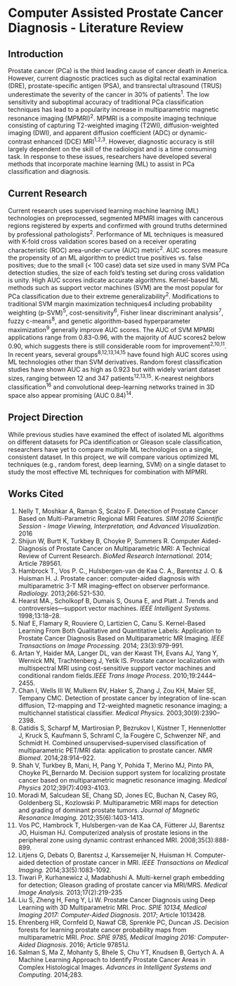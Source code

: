 # Computer Assisted Prostate Cancer Diagnosis - Literature Review

## Introduction
Prostate cancer (PCa) is the third leading cause of cancer death in America. However, current diagnostic practices such as digital rectal examination (DRE), prostate-specific antigen (PSA), and transrectal ultrasound (TRUS) underestimate the severity of the cancer in 30% of patients<sup>1</sup>. The low sensitivity and suboptimal accuracy of traditional PCa classification techniques has lead to a popularity increase in multiparametric magnetic resonance imaging (MPMRI)<sup>2</sup>. MPMRI is a composite imaging technique consisting of capturing T2-weighted imaging (T2WI), diffusion-weighted imaging (DWI), and apparent diffusion coefficient (ADC) or dynamic-contrast enhanced (DCE) MRI<sup>1,2,3</sup>. However, diagnostic accuracy is still largely dependent on the skill of the radiologist and is a time consuming task. In response to these issues, researchers have developed several methods that incorporate machine learning (ML) to assist in PCa classification and diagnosis.

## Current Research
Current research uses supervised learning machine learning (ML) technologies on preprocessed, segmented MPMRI images with cancerous regions registered by experts and confirmed with ground truths determined by professional pathologists<sup>2</sup>. Performance of ML techniques is measured with K-fold cross validation scores based on a receiver operating characteristic (ROC) area-under-curve (AUC) metric<sup>2</sup>. AUC scores measure the propensity of an ML algorithm to predict true positives vs. false positives; due to the small (< 100 case) data set size used in many SVM PCa detection studies, the size of each fold’s testing set during cross validation is unity. High AUC scores indicate accurate algorithms.
	Kernel-based ML methods such as support vector machines (SVM) are the most popular for PCa classification due to their extreme generalizability<sup>2</sup>. Modifications to traditional SVM margin maximization techniques4 including probability weighting (p-SVM)<sup>5</sup>, cost-sensitivity<sup>6</sup>, Fisher linear discriminant analysis<sup>7</sup>, fuzzy c-means<sup>8</sup>, and genetic algorithm-based hyperparameter maximization<sup>9</sup> generally improve AUC scores. The AUC of SVM MPMRI applications range from 0.83-0.96, with the majority of AUC scores2 below 0.90, which suggests there is still considerable room for improvement<sup>2,10,11</sup>. 
	In recent years, several groups<sup>8,12,13,14,15</sup> have found high AUC scores using ML technologies other than SVM derivatives. Random forest classification studies have shown AUC as high as 0.923 but with widely variant dataset sizes, ranging between 12 and 347 patients<sup>12,13,15</sup>. K-nearest neighbors classification<sup>16</sup> and convolutional deep-learning networks trained in 3D space also appear promising (AUC 0.84)<sup>14</sup>.

## Project Direction
While previous studies have examined the effect of isolated ML algorithms on different datasets for PCa identification or Gleason scale classification, researchers have yet to compare multiple ML technologies on a single, consistent dataset. In this project, we will compare various optimized ML techniques (e.g., random forest, deep learning, SVM) on a single dataset to study the most effective ML techniques for combination with MPMRI.

## Works Cited
1. Nelly T, Moshkar A, Raman S, Scalzo F. Detection of Prostate Cancer Based on  Multi-Parametric Regional MRI Features. _SIIM 2016 Scientific Session - Image Viewing, Interpretation, and Advanced Visualization_. 2016
2. Shijun W, Burtt K, Turkbey B, Choyke P, Summers R. Computer Aided-Diagnosis of Prostate Cancer on Multiparametric MRI: A Technical Review of Current Research. _BioMed Research International._ 2014; Article 789561.
3. Hambrock T., Vos P. C., Hulsbergen-van de Kaa C. A., Barentsz J. O. &amp; Huisman H. J. Prostate cancer: computer-aided diagnosis with multiparametric 3-T MR imaging–effect on observer performance. _Radiology._ 2013;266:521-530.
4. Hearst MA., Scholkopf B, Dumais S, Osuna E, and Platt J. Trends and controversies—support vector machines. _IEEE Intelligent Systems._ 1998;13:18–28.
5. Niaf E, Flamary R, Rouviere O, Lartizien C, Canu S. Kernel-Based Learning From Both Qualitative and Quantitative Labels: Application to Prostate Cancer Diagnosis Based on Multiparametric MR Imaging. _IEEE Transactions on Image Processing._ 2014; 23(3):979-991.
6. Artan Y, Haider MA, Langer DL, van der Kwast TH, Evans AJ, Yang Y, Wernick MN, Trachtenberg J, Yetik IS. Prostate cancer localization with multispectral MRI using cost-sensitive support vector machines and conditional random fields._IEEE Trans Image Process_. 2010;19:2444–2455.
7. Chan I, Wells III W, Mulkern RV, Haker S, Zhang J, Zou KH, Maier SE, Tempany CMC. Detection of prostate cancer by integration of line-scan diffusion, T2-mapping and T2-weighted magnetic resonance imaging; a multichannel statistical classifier. _Medical Physics._ 2003;30(9):2390–2398.
8. Gatidis S, Scharpf M, Martirosian P, Bezrukov I, Küstner T, Hennenlotter J, Kruck S, Kaufmann S, Schraml C, la Fougère C, Schwenzer NF, and Schmidt H. Combined unsupervised–supervised classification of multiparametric PET/MRI data: application to prostate cancer. _NMR Biomed._ 2014;28:914–922.
9. Shah V, Turkbey B, Mani, H, Pang Y, Pohida T, Merino MJ, Pinto PA, Choyke PL,Bernardo M. Decision support system for localizing prostate cancer based on multiparametric magnetic resonance imaging. _Medical Physics_ 2012;39(7):4093-4103.
10. Moradi M, Salcudean SE, Chang SD, Jones EC, Buchan N, Casey RG, Goldenberg SL, Kozlowski P. Multiparametric MRI maps for detection and grading of dominant prostate tumors. _Journal of Magnetic Resonance Imaging._ 2012;35(6):1403-1413.
11. Vos PC, Hambrock T, Hulsbergen-van de Kaa CA, Fütterer JJ, Barentsz JO, Huisman HJ. Computerized analysis of prostate lesions in the peripheral zone using dynamic contrast enhanced MRI. 2008;35(3):888-899.
12. Litjens G, Debats O, Barentsz J, Karssemeijer N, Huisman H. Computer-aided detection of prostate cancer in MRI. _IEEE Transactions on Medical Imaging._ 2014;33(5):1083-1092.
13. Tiwari P, Kurhanewicz J, Madabhushi A. Multi-kernel graph embedding for detection; Gleason grading of prostate cancer via MRI/MRS. _Medical Image Analysis._ 2013;17(2):219-235
14. Liu S, Zheng H, Feng Y, Li W. Prostate Cancer Diagnosis using Deep Learning with 3D Multiparametric MRI. Proc. _SPIE 10134, Medical Imaging 2017: Computer-Aided Diagnosis_. 2017; Article 1013428.
15. Ehrenberg HR, Cornfeld D, Nawaf CB, Sprenkle PC, Duncan JS. Decision forests for learning prostate cancer probability maps from multiparametric MRI. _Proc. SPIE 9785, Medical Imaging 2016: Computer-Aided Diagnosis_. 2016; Article 97851J.
16. Salman S, Ma Z, Mohanty S, Bhele S, Chu YT, Knudsen B, Gertych A. A Machine Learning Approach to Identify Prostate Cancer Areas in Complex Histological Images. _Advances in Intelligent Systems and Computing._ 2014;283.

